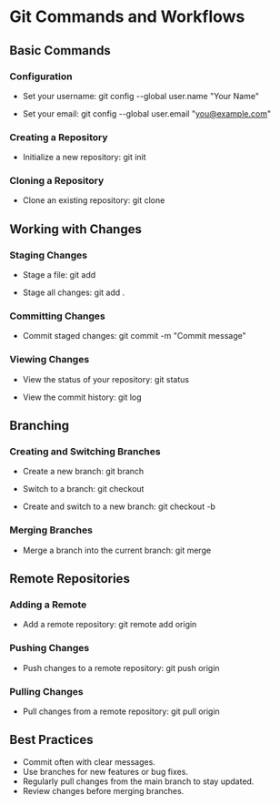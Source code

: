 # Git Commands and Workflows

## Basic Commands

### Configuration
- Set your username:
  git config --global user.name "Your Name"
  
- Set your email:
  git config --global user.email "you@example.com"

### Creating a Repository
- Initialize a new repository:
  git init

### Cloning a Repository
- Clone an existing repository:
  git clone <repository-url>

## Working with Changes

### Staging Changes
- Stage a file:
  git add <file-name>
  
- Stage all changes:
  git add .

### Committing Changes
- Commit staged changes:
  git commit -m "Commit message"

### Viewing Changes
- View the status of your repository:
  git status
  
- View the commit history:
  git log

## Branching

### Creating and Switching Branches
- Create a new branch:
  git branch <branch-name>
  
- Switch to a branch:
  git checkout <branch-name>
  
- Create and switch to a new branch:
  git checkout -b <branch-name>

### Merging Branches
- Merge a branch into the current branch:
  git merge <branch-name>

## Remote Repositories

### Adding a Remote
- Add a remote repository:
  git remote add origin <repository-url>

### Pushing Changes
- Push changes to a remote repository:
  git push origin <branch-name>

### Pulling Changes
- Pull changes from a remote repository:
  git pull origin <branch-name>

## Best Practices
- Commit often with clear messages.
- Use branches for new features or bug fixes.
- Regularly pull changes from the main branch to stay updated.
- Review changes before merging branches.